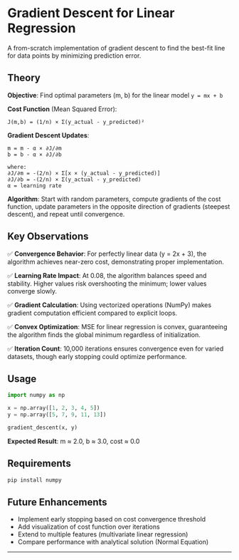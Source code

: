 # Gradient Descent for Linear Regression

A from-scratch implementation of gradient descent to find the best-fit line for data points by minimizing prediction error.

## Theory

**Objective**: Find optimal parameters (m, b) for the linear model `y = mx + b`

**Cost Function** (Mean Squared Error):
```
J(m,b) = (1/n) × Σ(y_actual - y_predicted)²
```

**Gradient Descent Updates**:
```
m = m - α × ∂J/∂m
b = b - α × ∂J/∂b

where:
∂J/∂m = -(2/n) × Σ[x × (y_actual - y_predicted)]
∂J/∂b = -(2/n) × Σ(y_actual - y_predicted)
α = learning rate
```

**Algorithm**: Start with random parameters, compute gradients of the cost function, update parameters in the opposite direction of gradients (steepest descent), and repeat until convergence.

## Key Observations

✅ **Convergence Behavior**: For perfectly linear data (y = 2x + 3), the algorithm achieves near-zero cost, demonstrating proper implementation.

✅ **Learning Rate Impact**: At 0.08, the algorithm balances speed and stability. Higher values risk overshooting the minimum; lower values converge slowly.

✅ **Gradient Calculation**: Using vectorized operations (NumPy) makes gradient computation efficient compared to explicit loops.

✅ **Convex Optimization**: MSE for linear regression is convex, guaranteeing the algorithm finds the global minimum regardless of initialization.

✅ **Iteration Count**: 10,000 iterations ensures convergence even for varied datasets, though early stopping could optimize performance.

## Usage

```python
import numpy as np

x = np.array([1, 2, 3, 4, 5])
y = np.array([5, 7, 9, 11, 13])

gradient_descent(x, y)
```

**Expected Result**: m ≈ 2.0, b ≈ 3.0, cost ≈ 0.0

## Requirements

```bash
pip install numpy
```

## Future Enhancements

- Implement early stopping based on cost convergence threshold
- Add visualization of cost function over iterations
- Extend to multiple features (multivariate linear regression)
- Compare performance with analytical solution (Normal Equation)

---
